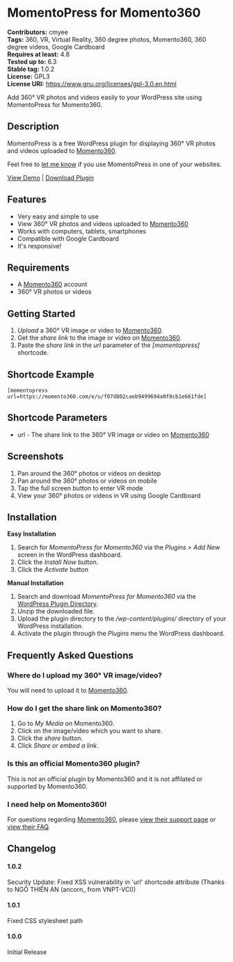 # MomentoPress for Momento360

**Contributors:** cmyee  
**Tags:** 360, VR, Virtual Reality, 360 degree photos, Momento360, 360 degree videos, Google Cardboard  
**Requires at least:** 4.8  
**Tested up to:** 6.3  
**Stable tag:** 1.0.2  
**License:** GPL3  
**License URI:** https://www.gnu.org/licenses/gpl-3.0.en.html  

Add 360° VR photos and videos easily to your WordPress site using MomentoPress for Momento360.

## Description

MomentoPress is a free WordPress plugin for displaying 360° VR photos and videos uploaded to [Momento360](https://www.momento360.com/).

Feel free to [let me know](https://chrisyee.ca/contact/) if you use MomentoPress in one of your websites.

[View Demo](https://chrisyee.ca/momentopress/) | [Download Plugin](https://wordpress.org/plugins/cmyee-momentopress/)

## Features

* Very easy and simple to use
* View 360° VR photos and videos uploaded to [Momento360](https://www.momento360.com/)
* Works with computers, tablets, smartphones
* Compatible with Google Cardboard
* It's responsive!

## Requirements

* A [Momento360](https://www.momento360.com/) account
* 360° VR photos or videos

## Getting Started

1. *Upload* a 360° VR image or video to [Momento360](https://www.momento360.com/).
2. Get the *share link* to the image or video on [Momento360](https://www.momento360.com/).
3. Paste the *share link* in the *url* parameter of the *[momentopress]* shortcode.

## Shortcode Example

``[momentopress url=https://momento360.com/e/u/f07d802caeb9499694a0f8cb1e661fde]``

## Shortcode Parameters

* url - The share link to the 360° VR image or video on [Momento360](https://www.momento360.com/)

## Screenshots

1. Pan around the 360° photos or videos on desktop
2. Pan around the 360° photos or videos on mobile
3. Tap the full screen button to enter VR mode
4. View your 360° photos or videos in VR using Google Cardboard

## Installation

**Easy Installation**

1. Search for *MomentoPress for Momento360* via the *Plugins > Add New* screen in the WordPress dashboard.
2. Click the *Install Now* button.
3. Click the *Activate* button

**Manual Installation**

1. Search and download *MomentoPress for Momento360* via the [WordPress Plugin Directory](https://wordpress.org/plugins/).
2. Unzip the downloaded file.
3. Upload the plugin directory to the */wp-content/plugins/* directory of your WordPress installation.
4. Activate the plugin through the *Plugins* menu the WordPress dashboard.

## Frequently Asked Questions
### Where do I upload my 360° VR image/video?
You will need to upload it to [Momento360](https://www.momento360.com/).

### How do I get the share link on Momento360?
1. Go to *My Media* on Momento360.
1. Click on the image/video which you want to share.
1. Click the *share* button.
2. Click *Share or embed a link*.

### Is this an official Momento360 plugin?
This is not an official plugin by Momento360 and it is not affilated or supported by Momento360.

### I need help on Momento360!
For questions regarding [Momento360](https://www.momento360.com/), please [view their support page](http://help.momento360.com/) or [view their FAQ](https://www.momento360.com/faq/).

## Changelog

#### 1.0.2
Security Update: Fixed XSS vulnerability in 'url' shortcode attribute (Thanks to NGÔ THIÊN AN (ancorn_ from VNPT-VCI))

#### 1.0.1
Fixed CSS stylesheet path

#### 1.0.0
Initial Release
